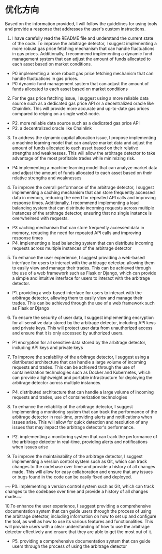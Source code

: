 

# 优化方向

Based on the information provided, I will follow the guidelines for using tools and provide a response that addresses the user's custom instructions.

1. I have carefully read the README file and understand the current state of the code. To improve the arbitrage detector, I suggest implementing a more robust gas price fetching mechanism that can handle fluctuations in gas prices. Additionally, I recommend implementing a dynamic fund management system that can adjust the amount of funds allocated to each asset based on market conditions.

- P0 implementing a more robust gas price fetching mechanism that can handle fluctuations in gas prices.
- P0 dynamic fund management system that can adjust the amount of funds allocated to each asset based on market conditions 

2. For the gas price fetching issue, I suggest using a more reliable data source such as a dedicated gas price API or a decentralized oracle like Chainlink. This will provide more accurate and up-to-date gas prices compared to relying on a single web3 node.

- P2. more reliable data source such as a dedicated gas price API
- P2. a decentralized oracle like Chainlink


3. To address the dynamic capital allocation issue, I propose implementing a machine learning model that can analyze market data and adjust the amount of funds allocated to each asset based on their relative strengths and weaknesses. This will allow the arbitrage detector to take advantage of the most profitable trades while minimizing risk.

- P4.implementing a machine learning model that can analyze market data and adjust the amount of funds allocated to each asset based on their relative strengths and weaknesses


4. To improve the overall performance of the arbitrage detector, I suggest implementing a caching mechanism that can store frequently accessed data in memory, reducing the need for repeated API calls and improving response times. Additionally, I recommend implementing a load balancing system that can distribute incoming requests across multiple instances of the arbitrage detector, ensuring that no single instance is overwhelmed with requests.

- P3 caching mechanism that can store frequently accessed data in memory, reducing the need for repeated API calls and improving response times
- P4. implementing a load balancing system that can distribute incoming requests across multiple instances of the arbitrage detector

5. To enhance the user experience, I suggest providing a web-based interface for users to interact with the arbitrage detector, allowing them to easily view and manage their trades. This can be achieved through the use of a web framework such as Flask or Django, which can provide a simple and intuitive interface for users to interact with the arbitrage detector.

- P1. providing a web-based interface for users to interact with the arbitrage detector, allowing them to easily view and manage their trades. This can be achieved through the use of a web framework such as Flask or Django

6. To ensure the security of user data, I suggest implementing encryption for all sensitive data stored by the arbitrage detector, including API keys and private keys. This will protect user data from unauthorized access and ensure that it is only accessed by authorized users.

- P1 encryption for all sensitive data stored by the arbitrage detector, including API keys and private keys

7. To improve the scalability of the arbitrage detector, I suggest using a distributed architecture that can handle a large volume of incoming requests and trades. This can be achieved through the use of containerization technologies such as Docker and Kubernetes, which can provide a lightweight and portable infrastructure for deploying the arbitrage detector across multiple instances.

- P4. distributed architecture that can handle a large volume of incoming requests and trades, use of containerization technologies

8. To enhance the reliability of the arbitrage detector, I suggest implementing a monitoring system that can track the performance of the arbitrage detector in real-time, providing alerts and notifications when issues arise. This will allow for quick detection and resolution of any issues that may impact the arbitrage detector's performance.

- P2. implementing a monitoring system that can track the performance of the arbitrage detector in real-time, providing alerts and notifications when issues arise

9. To improve the maintainability of the arbitrage detector, I suggest implementing a version control system such as Git, which can track changes to the codebase over time and provide a history of all changes made. This will allow for easy collaboration and ensure that any issues or bugs found in the code can be easily fixed and deployed.

~~ P0. implementing a version control system such as Git, which can track changes to the codebase over time and provide a history of all changes made~~

10.To enhance the user experience, I suggest providing a comprehensive documentation system that can guide users through the process of using the arbitrage detector, including information on how to set up and configure the tool, as well as how to use its various features and functionalities. This will provide users with a clear understanding of how to use the arbitrage detector effectively and ensure that they are able to get the most out of it.

- P5. providing a comprehensive documentation system that can guide users through the process of using the arbitrage detector